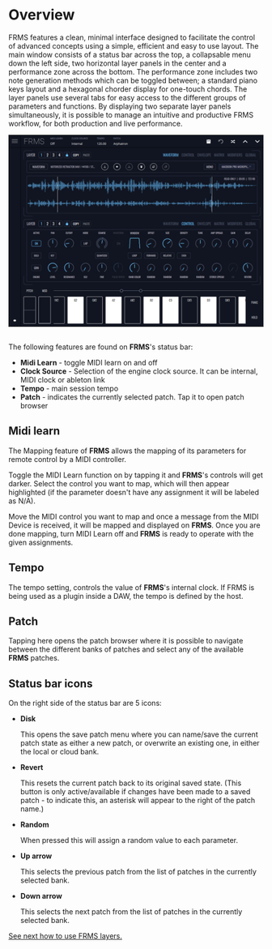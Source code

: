 # Overview

FRMS features a clean, minimal interface designed to facilitate the control of advanced concepts using a simple, efficient and easy to use layout. The main window consists of a status bar across the top, a collapsable menu down the left side, two horizontal layer panels in the center and a performance zone across the bottom. The performance zone includes two note generation methods which can be toggled between; a standard piano keys layout and a hexagonal chorder display for one-touch chords. The layer panels use several tabs for easy access to the different groups of parameters and functions. By displaying two separate layer panels simultaneously, it is possible to manage an intuitive and productive FRMS workflow, for both production and live performance.

<img alt="FRMS Main Screen" align="center" src="/frms/images/overview.png" style="padding: 0px;"/>
<br/>
<br/>

The following features are found on **FRMS**'s status bar:

- **Midi Learn** - toggle MIDI learn on and off
- **Clock Source** - Selection of the engine clock source. It can be internal, MIDI clock or ableton link
- **Tempo** - main session tempo
- **Patch** - indicates the currently selected patch. Tap it to open patch browser

## Midi learn

The Mapping feature of **FRMS** allows the mapping of its parameters for remote control by a MIDI controller.

Toggle the MIDI Learn function on by tapping it and **FRMS**'s controls will get darker. Select the control you want to map, which will then appear highlighted \(if the parameter doesn't have any assignment it will be labeled as N/A\).

Move the MIDI control you want to map and once a message from the MIDI Device is received, it will be mapped and displayed on **FRMS**. Once you are done mapping, turn MIDI Learn off and **FRMS** is ready to operate with the given assignments.

## Tempo

The tempo setting, controls the value of **FRMS**'s internal clock. If FRMS is being used as a plugin inside a DAW, the tempo is defined by the host.

## Patch

Tapping here opens the patch browser where it is possible to navigate between the different banks of patches and select any of the available **FRMS** patches.

## Status bar icons

On the right side of the status bar are 5 icons:

- **Disk**

  This opens the save patch menu where you can name/save the current patch state as either a new patch, or overwrite an existing one, in either the local or cloud bank.

- **Revert**

  This resets the current patch back to its original saved state. (This button is only active/available if changes have been made to a saved patch - to indicate this, an asterisk will appear to the right of the patch name.)

- **Random**

  When pressed this will assign a random value to each parameter.

- **Up arrow**

  This selects the previous patch from the list of patches in the currently selected bank.

- **Down arrow**

  This selects the next patch from the list of patches in the currently selected bank.

[See next how to use FRMS layers.](layers)

